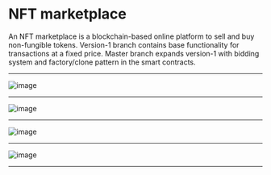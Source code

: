 # NFT marketplace

An NFT marketplace is a blockchain-based online platform to sell and buy non-fungible tokens.
Version-1 branch contains base functionality for transactions at a fixed price.
Master branch expands version-1 with bidding system and factory/clone pattern in the smart contracts.

<hr>

![image](https://user-images.githubusercontent.com/56980328/188326504-76f284fe-e89d-4909-a0e7-5a2efe09e7de.png)

<hr>

![image](https://user-images.githubusercontent.com/56980328/188326690-925df46d-0933-424d-bcbd-e54c2cc69c04.png)

<hr>

![image](https://user-images.githubusercontent.com/56980328/188326725-6ab04a2e-7119-432c-8957-5e6fd46d0b06.png)

<hr>

![image](https://user-images.githubusercontent.com/56980328/188326738-af52897a-3015-4957-82c1-52f33ae1286e.png)

<hr>
